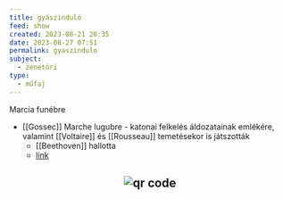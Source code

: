 ```yaml
---
title: gyászinduló
feed: show
created: 2023-08-21 20:35
date: 2023-08-27 07:51
permalink: gyaszindulo
subject:
  - zenetöri
type:
  - műfaj
---
```


Marcia funébre

- [[Gossec]] Marche lugubre - katonai felkelés áldozatainak emlékére, valamint [[Voltaire]] és [[Rousseau]] temetésekor is játszották
	- [[Beethoven]] hallotta
	- [link](https://interlude.hk/the-mutiny-before-the-fall-gossecs-marche-lugubre/)



## <p style="text-align: center;"><img src="https://chart.googleapis.com/chart?cht=qr&chl=https://notes.andrasdenes.com/gyaszindulo&chs=180x180&choe=UTF-8&chld=L|2" alt="qr code"></p>

